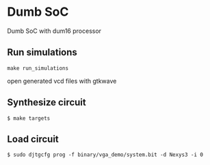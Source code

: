 # Dumb SoC
Dumb SoC with dum16 processor

## Run simulations
```
make run_simulations
```
open generated vcd files with gtkwave

## Synthesize circuit
```
$ make targets
```

## Load circuit
```
$ sudo djtgcfg prog -f binary/vga_demo/system.bit -d Nexys3 -i 0
```
